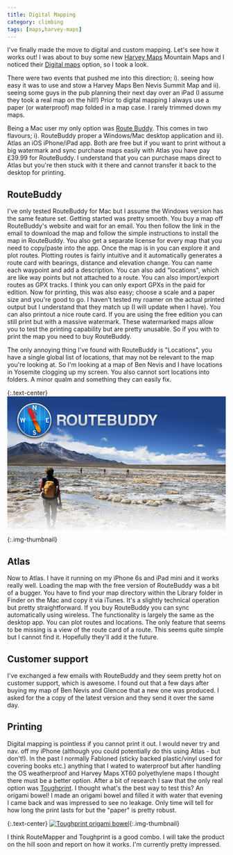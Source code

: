 ```yaml
---
title: Digital Mapping
category: climbing
tags: [maps,harvey-maps]
---
```

I've finally made the move to digital and custom mapping. Let's see how it works out!
I was about to buy some new [Harvey Maps](http://www.harveymaps.co.uk) Mountain Maps and I noticed
their [Digital maps](http://www.harveymaps.co.uk/acatalog/digital-mapping.html) option,
so I took a look.

There were two events that pushed me into this direction; i). seeing how easy it
was to use and stow a Harvey Maps Ben Nevis Summit Map and ii). seeing some guys in
the pub planning their next day over an iPad (I assume they took a real map on the
hill!) Prior to digital mapping I always use a paper (or waterproof) map folded in
a map case. I rarely trimmed down my maps.

Being a Mac user my only option was [Route Buddy](http://routebuddy.com). This comes
in two flavours; i). RouteBuddy proper a Windows/Mac desktop application and ii). Atlas
an iOS iPhone/iPad app. Both are free but if you want to print without a big watermark
and sync purchase maps easily with Atlas you have pay £39.99 for RouteBuddy. I understand
that you can purchase maps direct to Atlas but you're then stuck with it there and cannot
transfer it back to the desktop for printing.

## RouteBuddy
I've only tested RouteBuddy for Mac but I assume the Windows version has the same feature set.
Getting started was pretty smooth. You buy a map off RouteBuddy's website and wait for an email.
You then follow the link in the email to download the map and follow the simple instructions to
install the map in RouteBuddy. You also get a separate license for every map that you need to
copy/paste into the app. Once the map is in you can explore it and plot routes. Plotting routes
is fairly intuitive and it automatically generates a route card with bearings, distance and elevation
change. You can name each waypoint and add a description. You can also add "locations", which are
like way points but not attached to a route. You can also import/export routes as GPX tracks. I think you can only
export GPXs in the paid for edition. Now for printing, this was also easy; choose a scale
and a paper size and you're good to go. I haven't tested my roamer on the actual printed output
but I understand that they match up (I will update when I have). You can also printout
a nice route card. If you are using the free edition you can still print but with a
massive watermark. These watermarked maps allow you to test the printing capability but
are pretty unusable. So if you with to print the map you need to buy RouteBuddy.

The only annoying thing I've found with RouteBuddy is "Locations", you have a single
global list of locations, that may not be relevant to the map you're looking at. So I'm
looking at a map of Ben Nevis and I have locations in Yosemite clogging up my screen.
You also cannot sort locations into folders. A minor qualm and something they can
easily fix.

 {:.text-center}
![RouteBuddy](/img/routebuddy-banner.png){:.img-thumbnail}

## Atlas
Now to Atlas. I have it running on my iPhone 6s and iPad mini and it works really well.
Loading the map with the free version of RouteBuddy was a bit of a bugger. You have to
find your map directory within the Library folder in Finder on the Mac and copy
it via iTunes. It's a slightly technical operation but pretty straightforward. If you
buy RouteBuddy you can sync automatically using wireless. The functionality is largely the
same as the desktop app. You can plot routes and locations. The only feature that seems to
be missing is a view of the route card of a route. This seems quite simple but I cannot
find it. Hopefully they'll add it the future.

## Customer support
I've exchanged a few emails with RouteBuddy and they seem pretty hot on customer support,
which is awesome. I found out that a few days after buying my map of Ben Nevis and Glencoe
that a new one was produced. I asked for the a copy of the latest version and they send it
over the same day.

## Printing
Digital mapping is pointless if you cannot print it out. I would never try and nav.
off my iPhone (although you could potentially do this using Atlas - but don't!). In the past
I normally Fabloned (sticky backed plastic/vinyl used for covering books etc.) anything that I
wated to waterproof but after handling
the OS weatherproof and Harvey Maps XT60 polyethylene maps I thought there must be
a better option. After a bit of research I saw that the only real option was [Toughprint](http://www.toughprint.com).
I thought what's the best way to test this? An origami bowel! I made an origami bowel
and filled it with water that evening I came back and was impressed to see no leakage.
Only time will tell for how long the print lasts for but the "paper" is pretty robust.

{:.text-center}
[![Toughprint origami bowel](https://farm2.staticflickr.com/1706/25530996125_7e8304109e_z.jpg)](https://www.flickr.com/photos/msyea/25530996125){:.img-thumbnail}

I think RouteMapper and Toughprint is a good combo. I will take the product on the hill
soon and report on how it works. I'm currently pretty impressed.
